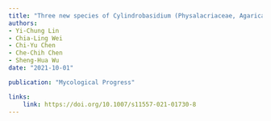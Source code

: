 ```yaml
---
title: "Three new species of Cylindrobasidium (Physalacriaceae, Agaricales) from East Asia"
authors:
- Yi-Chung Lin
- Chia-Ling Wei
- Chi-Yu Chen
- Che-Chih Chen
- Sheng-Hua Wu
date: "2021-10-01"

publication: "Mycological Progress"

links:
    link: https://doi.org/10.1007/s11557-021-01730-8
---
```

